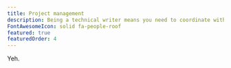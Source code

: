 ```yaml
---
title: Project management
description: Being a technical writer means you need to coordinate with a bunch of people from many parts of the business.
FontAwesomeIcon: solid fa-people-roof
featured: true
featuredOrder: 4
---
```


Yeh.

